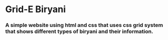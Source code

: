 # Grid-E Biryani

### A simple website using html and css that uses css grid system that shows different types of biryani and their information.
